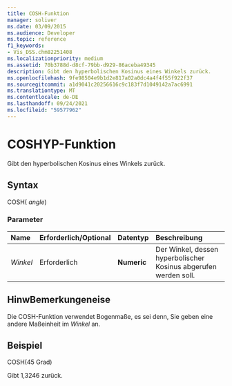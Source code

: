 ```yaml
---
title: COSH-Funktion
manager: soliver
ms.date: 03/09/2015
ms.audience: Developer
ms.topic: reference
f1_keywords:
- Vis_DSS.chm82251408
ms.localizationpriority: medium
ms.assetid: 70b3788d-d8cf-79bb-d929-86aceba49345
description: Gibt den hyperbolischen Kosinus eines Winkels zurück.
ms.openlocfilehash: 9fe98504e9b1d2e817a02a0dc4a4f4f55f922f37
ms.sourcegitcommit: a1d9041c20256616c9c183f7d1049142a7ac6991
ms.translationtype: MT
ms.contentlocale: de-DE
ms.lasthandoff: 09/24/2021
ms.locfileid: "59577962"
---
```

# <a name="cosh-function"></a>COSHYP-Funktion

Gibt den hyperbolischen Kosinus eines Winkels zurück.
  
## <a name="syntax"></a>Syntax

COSH( *angle*) 
  
### <a name="parameters"></a>Parameter

|**Name**|**Erforderlich/Optional**|**Datentyp**|**Beschreibung**|
|:-----|:-----|:-----|:-----|
| _Winkel_ <br/> |Erforderlich  <br/> |**Numeric** <br/> |Der Winkel, dessen hyperbolischer Kosinus abgerufen werden soll.  <br/> |
   
## <a name="remarks"></a>HinwBemerkungeneise

Die COSH-Funktion verwendet Bogenmaße, es sei denn, Sie geben eine andere Maßeinheit im  *Winkel*  an. 
  
## <a name="example"></a>Beispiel

COSH(45 Grad) 
  
Gibt 1,3246 zurück. 
  

